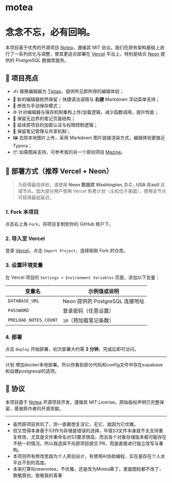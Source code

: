 # motea

# 念念不忘，必有回响。

本项目基于优秀的开源项目 [Notea](https://github.com/notea-org/notea)，遵循其 MIT 协议。我们在原有架构基础上进行了一系列优化与调整，使其更适合部署在 [Vercel](https://vercel.com) 平台上，特别是结合 [Neon](https://neon.tech) 提供的 PostgreSQL 数据库服务。

## 🌟 项目亮点

- ✍️ 替换编辑器为 [Tiptap](https://tiptap.dev)，提供所见即所得的编辑体验；
- 🧠 新的编辑器依然保留 `/` 快捷语法调用与 **右键**  Markdown 浮动菜单支持；
- 💾 修改为手动保存模式；
- ⚙️ 针对编辑器与保存机制重构上传/加载逻辑，减少函数调用，提升性能；
- 🧱 保留无边界的笔记页面结构；
- 🔐 延续原项目的加密认证与权限控制逻辑；
- 🔁 保留笔记管理与共享机制；
- 🖼️ 去除本地图片上传，采用 Markdown 图片链接渲染方式，编辑体验更接近 Typora；
- 📦 如需图床支持，可参考我的另一个原创项目 [Mazine](https://github.com/waycaan/mazine)。

## 🚀 部署方式（推荐 Vercel + Neon）

> 为获得最佳体验，请使用 **Neon 数据库 Washington, D.C., USA (East)** 区域节点。因大部分用户使用 Vercel 免费计划（主机位于美国），使用该节点可获得最低延迟。

### 1. Fork 本项目

点击右上角 `Fork`，将项目复制到你的 GitHub 账户下。

### 2. 导入至 Vercel

登录 [Vercel](https://vercel.com)，点击 `Import Project`，选择刚刚 Fork 的仓库。

### 3. 设置环境变量

在 Vercel 项目的 `Settings > Environment Variables` 页面，添加以下变量：

| 变量名              | 示例值或说明                      |
|---------------------|----------------------------------|
| `DATABASE_URL`      | Neon 提供的 PostgreSQL 连接地址 |
| `PASSWORD`          | 登录密码（任意设置）            |
| `PRELOAD_NOTES_COUNT` | `10`（预加载笔记条数）        |

### 4. 部署

点击 `Deploy` 开始部署，初次部署大约需 **2 分钟**。完成后即可访问。

---
计划
增加docker本地部署。所以你看到部分代码和config文件中存在supabase和自建postgresql的选项。

## 📝 协议

本项目基于 [Notea](https://github.com/notea-org/notea) 开源项目开发，遵循其 MIT License。原始版权声明已完整保留，感谢原作者的开源贡献。

---
- 虽然原项目弃坑了，但一直都想复活它。无它，就因为它优雅。
- 但又觉得本身基于S3作为存储是错误的选择，毕竟S3文件本身就不太支持重复修改，尤其是文件重命名对S3要求很高，而且各个对象存储版本都可能存在不统一的情况。所以我选择不向原项目提交 PR，而是直接进行独立改写与重构。
- 本项目所有修改思路为个人原创设计，有使用AI协助编程，实在是存在个人水平达不到的高度。
- 本来打算叫newnotea，不优雅，还是改为Motea算了，里面图标都不改了，致敬原创，致敬我的青春`

